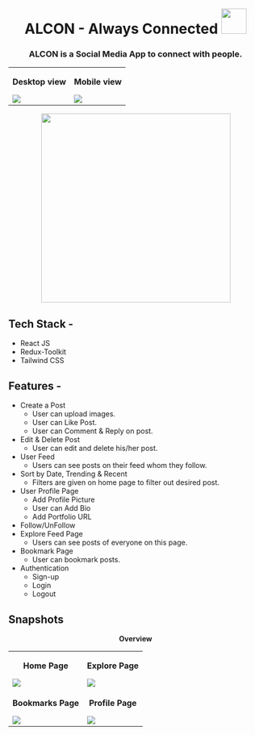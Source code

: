 <h1 align="center">
  ALCON - Always Connected
<img height="50" src="https://user-images.githubusercontent.com/36642146/179075013-f138e810-0ac4-415a-915c-23d56be1448e.png">
</h1>
<h3 align="center">
ALCON is a Social Media App to connect with people. <br/>
</h3>

<table>
<tr>
    <td>
        <p align="center"><strong>Desktop view</strong></p>
        <img src="https://user-images.githubusercontent.com/36642146/179075924-988bbe11-93db-4961-8a63-c128ffc5588a.png"  />
    </td>
    <td>
        <p align="center"><strong>Mobile view</strong></p>
        <img src="https://user-images.githubusercontent.com/36642146/179076171-04b8c402-d250-4a34-9f20-4bf9bc30294b.png"  />
    </td>
</tr> 
</table>

<p align="center">
<img height="375" src="https://user-images.githubusercontent.com/36642146/172560648-2f822d54-538c-4ee1-9032-8f66f962701b.png">
</p>

## Tech Stack -

- React JS
- Redux-Toolkit
- Tailwind CSS

## Features -

- Create a Post
  - User can upload images.
  - User can Like Post.
  - User can Comment & Reply on post.  
- Edit & Delete Post
  - User can edit and delete his/her post.
- User Feed   
  - Users can see posts on their feed whom they follow.
- Sort by Date, Trending & Recent
  - Filters are given on home page to filter out desired post.
- User Profile Page
  - Add Profile Picture
  - User can Add Bio
  - Add Portfolio URL
- Follow/UnFollow
- Explore Feed Page
  - Users can see posts of everyone on this page.
- Bookmark Page
  - User can bookmark posts.
- Authentication
  - Sign-up
  - Login
  - Logout

## Snapshots

<table>
<p  align="center"><strong>Overview</strong></p>

<tr>
    <td>
        <p align="center"><strong>Home Page</strong></p>
        <img src="https://user-images.githubusercontent.com/36642146/179084458-43feee1e-bd35-402f-8b0a-2c69e57519a3.png"  />
    </td>
    <td>
        <p align="center"><strong>Explore Page</strong></p>
        <img src="https://user-images.githubusercontent.com/36642146/179078500-17b8b58b-348e-4bbc-9cd7-c55d4f3ea30f.png"  />
    </td>
</tr> 
<tr>
    <td>
        <p align="center"><strong>Bookmarks Page</strong></p>
        <img src="https://user-images.githubusercontent.com/36642146/179078752-14c6d004-5726-41f7-9f03-8136d29a11ad.png"  />
    </td>
    <td>
        <p align="center"><strong>Profile Page</strong></p>
        <img src="https://user-images.githubusercontent.com/36642146/179078905-60c8b897-3e78-4c50-b4ac-087763519d54.png"  />
    </td>
</tr>

</table>